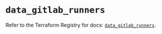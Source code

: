 # `data_gitlab_runners`

Refer to the Terraform Registry for docs: [`data_gitlab_runners`](https://registry.terraform.io/providers/gitlabhq/gitlab/17.7.0/docs/data-sources/runners).
